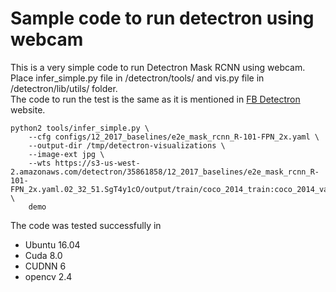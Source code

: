 # Sample code to run detectron using webcam  
This is a very simple code to run Detectron Mask RCNN using webcam.  
Place infer_simple.py file in  /detectron/tools/ and vis.py file in /detectron/lib/utils/ folder.  
The code to run the test is the same as it is mentioned in [FB Detectron](https://github.com/facebookresearch/Detectron/edit/master/GETTING_STARTED.md) website.  

```
python2 tools/infer_simple.py \
    --cfg configs/12_2017_baselines/e2e_mask_rcnn_R-101-FPN_2x.yaml \
    --output-dir /tmp/detectron-visualizations \
    --image-ext jpg \
    --wts https://s3-us-west-2.amazonaws.com/detectron/35861858/12_2017_baselines/e2e_mask_rcnn_R-101-FPN_2x.yaml.02_32_51.SgT4y1cO/output/train/coco_2014_train:coco_2014_valminusminival/generalized_rcnn/model_final.pkl \
    demo
```

The code was tested successfully in  
* Ubuntu 16.04  
* Cuda 8.0  
* CUDNN 6  
* opencv 2.4  






